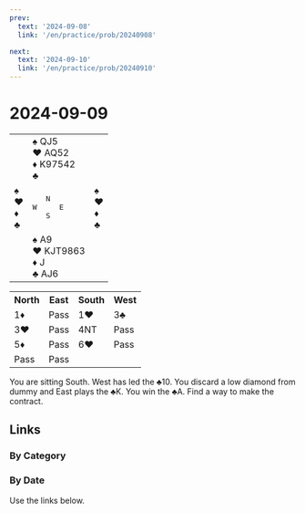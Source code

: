 ```yaml
---
prev:
  text: '2024-09-08'
  link: '/en/practice/prob/20240908'

next:
  text: '2024-09-10'
  link: '/en/practice/prob/20240910'
---
```


# 2024-09-09

<table class="deal">
	<tr>
		<td></td>
		<td>♠ QJ5<br>♥ AQ52<br>♦ K97542<br>♣ </td>
		<td></td>
	</tr>
	<tr>
		<td>♠ <br>♥ <br>♦ <br>♣ </td>
		<td><pre>   N<br>W     E<br>   S</pre></td>
		<td>♠ <br>♥ <br>♦ <br>♣ </td>
	</tr>
	<tr>
		<td></td>
		<td>♠ A9<br>♥ KJT9863<br>♦ J<br>♣ AJ6</td>
		<td></td>
	</tr>
</table>

<table class="auction">
	<tr>
		<th>North</th>
		<th>East</th>
		<th>South</th>
		<th>West</th>
	</tr>
	<tr>
		<td>1♦</td>
		<td>Pass</td>
		<td>1♥</td>
		<td>3♣</td>
	</tr>
	<tr>
		<td>3♥</td>
		<td>Pass</td>
		<td>4NT</td>
		<td>Pass</td>
	</tr>
	<tr>
		<td>5♦</td>
		<td>Pass</td>
		<td>6♥</td>
		<td>Pass</td>
	</tr>
	<tr>
		<td>Pass</td>
		<td>Pass</td>
		<td></td>
		<td></td>
	</tr>
</table>

You are sitting South. West has led the ♣10. You discard a low diamond from dummy and East plays the ♣K. You win the ♣A. Find a way to make the contract. 

## Links

[<Badge type="tip" text="Check Solution"/>](/en/learning/prob/20240909)

### By Category

[<Badge type="tip" text="<--"/>](/en/practice/prob/20240907)
[<Badge type="tip" text="Calendar"/>](/en/practice/calendar/202409)
[<Badge type="tip" text="-->"/>](/en/practice/prob/20240912)

### By Date

Use the links below.